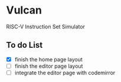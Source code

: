 # Vulcan
RISC-V Instruction Set Simulator

## To do List
- [x] finish the home page layout
- [ ] finish the editor page layout
- [ ] integrate the editor page with codemirror
